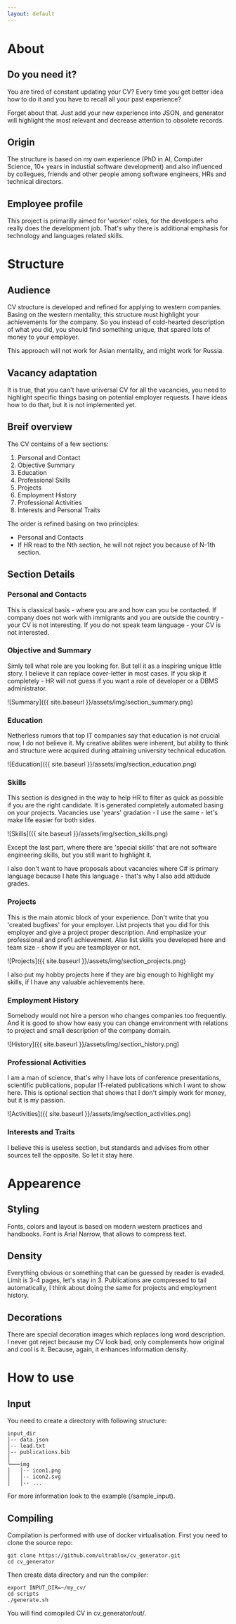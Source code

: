 ```yaml
---
layout: default
---
```


# About

## Do you need it?

You are tired of constant updating your CV? Every time you get better idea how to do it and you have to recall all your past experience?

Forget about that. Just add your new experience into JSON, and generator will highlight the most relevant and decrease attention to obsolete records.

## Origin

The structure is based on my own experience (PhD in AI, Computer Science, 10+ years in industial software development) and also influenced by collegues, friends and other people among software engineers, HRs and technical directors.

## Employee profile

This project is primarilly aimed for 'worker' roles, for the developers who really does the development job. That's why there is additional emphasis for technology and languages related skills.

# Structure

## Audience

CV structure is developed and refined for applying to western companies. Basing on the western mentality, this structure must highlight your achievements for the company. So you instead of cold-hearted description of what you did, you should find something unique, that spared lots of money to your employer.

This approach will not work for Asian mentality, and might work for Russia.

## Vacancy adaptation

It is true, that you can't have universal CV for all the vacancies, you need to highlight specific things basing on potential employer requests. I have ideas how to do that, but it is not implemented yet.

## Breif overview

The CV contains of a few sections:

1. Personal and Contact
1. Objective Summary
1. Education
1. Professional Skills
1. Projects
1. Employment History
1. Professional Activities
1. Interests and Personal Traits

The order is refined basing on two principles:
* Personal and Contacts
* If HR read to the Nth section, he will not reject you because of N-1th section.

## Section Details

### Personal and Contacts

This is classical basis - where you are and how can you be contacted. If company does not work with immigrants and you are outside the country - your CV is not interesting. If you do not speak team language - your CV is not interested.

### Objective and Summary

Simly tell what role are you looking for. But tell it as a inspiring unique little story. I believe it can replace cover-letter in most cases. If you skip it completely - HR will not guess if you want a role of developer or a DBMS administrator.

![Summary]({{ site.baseurl }}/assets/img/section_summary.png)

### Education

Netherless rumors that top IT companies say that education is not crucial now, I do not believe it. My creative abilites were inherent, but ability to think and structure were acquired during attaining university technical education.

![Education]({{ site.baseurl }}/assets/img/section_education.png)

### Skills

This section is designed in the way to help HR to filter as quick as possible if you are the right candidate. It is generated completely automated basing on your projects. Vacancies use 'years' gradation - I use the same - let's make life easier for both sides.

![Skills]({{ site.baseurl }}/assets/img/section_skills.png)

Except the last part, where there are 'special skills' that are not software engineering skills, but you still want to highlight it.

I also don't want to have proposals about vacancies where C# is primary language because I hate this language - that's why I also add attidude grades.

### Projects

This is the main atomic block of your experience. Don't write that you 'created bugfixes' for your employer. List projects that you did for this employer and give a project proper description. And emphasize your professional and profit achievement. Also list skills you developed here and team size - show if you are teamplayer or not.

![Projects]({{ site.baseurl }}/assets/img/section_projects.png)

I also put my hobby projects here if they are big enough to highlight my skills, if I have any valuable achievements here.

### Employment History

Somebody would not hire a person who changes companies too frequently. And it is good to show how easy you can change environment with relations to project and small description of the company domain.

![History]({{ site.baseurl }}/assets/img/section_history.png)

### Professional Activities

I am a man of science, that's why I have lots of conference presentations, scientific publications, popular IT-related publications which I want to show here. This is optional section that shows that I don't simply work for money, but it is my passion.

![Activities]({{ site.baseurl }}/assets/img/section_activities.png)

### Interests and Traits

I believe this is useless section, but standards and advises from other sources tell the opposite. So let it stay here.

# Appearence

## Styling

Fonts, colors and layout is based on modern western practices and handbooks. Font is Arial Narrow, that allows to compress text.

## Density

Everything obvious or something that can be guessed by reader is evaded. Limit is 3-4 pages, let's stay in 3. Publications are compressed to tail automatically, I think about doing the same for projects and employment history.

## Decorations

There are special decoration images which replaces long word description. I never got reject because my CV look bad, only complements how original and cool is it. Because, again, it enhances information density. 

# How to use

## Input

You need to create a directory with following structure:

```
input_dir
│-- data.json
│-- lead.txt
│-- publications.bib
│
└───img
│   │-- icon1.png
│   │-- icon2.svg
│   │-- ...
```

For more information look to the example (/sample_input).

## Compiling

Compilation is performed with use of docker virtualisation. First you need to clone the source repo:

```
git clone https://github.com/ultrablox/cv_generator.git
cd cv_generator
```

Then create data directory and run the compiler:

```
export INPUT_DIR=~/my_cv/
cd scripts
./generate.sh
```

You will find comopiled CV in cv_generator/out/.
